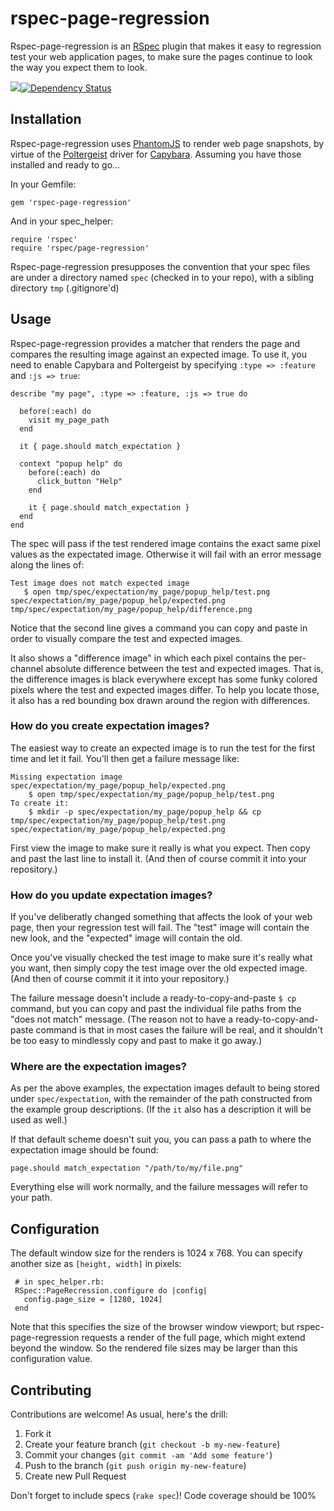 # rspec-page-regression

Rspec-page-regression is an [RSpec](https://github.com/rspec/rspec) plugin
that makes it easy to regression test your web application pages, to make
sure the pages continue to look the way you expect them to look.

[<img src="https://secure.travis-ci.org/ronen/rspec-page-regression.png"/>](http://travis-ci.org/ronen/rspec-page-regression)[<img src="https://gemnasium.com/ronen/rspec-page-regression.png" alt="Dependency Status" />](https://gemnasium.com/ronen/rspec-page-regression)

## Installation

Rspec-page-regression uses [PhantomJS](http://www.phantomjs.org/) to render web page snapshots, by virtue of the [Poltergeist](https://github.com/jnicklas/capybara) driver for [Capybara](https://github.com/jnicklas/capybara).  Assuming you have those installed and ready to go...

In your Gemfile:

    gem 'rspec-page-regression'

And in your spec_helper:

    require 'rspec'
    require 'rspec/page-regression'

Rspec-page-regression presupposes the convention that your spec files are under a directory named `spec` (checked in to your repo), with a sibling directory `tmp` (.gitignore'd)

## Usage

Rspec-page-regression provides a matcher that renders the page and compares
the resulting image against an expected image.  To use it, you need to enable
Capybara and Poltergeist by specifying `:type => :feature` and `:js => true`:

    describe "my page", :type => :feature, :js => true do

      before(:each) do
        visit my_page_path
      end

      it { page.should match_expectation }

      context "popup help" do
        before(:each) do
          click_button "Help"
        end

        it { page.should match_expectation }
      end
    end
    
The spec will pass if the test rendered image contains the  exact same pixel values as the expectated image.  Otherwise it will fail with an error message along the lines of:

    Test image does not match expected image
       $ open tmp/spec/expectation/my_page/popup_help/test.png spec/expectation/my_page/popup_help/expected.png tmp/spec/expectation/my_page/popup_help/difference.png

Notice that the second line gives a command you can copy and paste in order to visually compare the test and expected images.

It also shows a "difference image" in which each pixel contains the per-channel absolute difference between the test and expected images.  That is, the difference images is black everywhere except has some funky colored pixels where the test and expected images differ.  To help you locate those, it also has a red bounding box drawn around the region with differences.

### How do you create expectation images?

The easiest way to create an expected image is to run the test for the first time and let it fail.  You'll then get a failure message like:

    Missing expectation image spec/expectation/my_page/popup_help/expected.png
        $ open tmp/spec/expectation/my_page/popup_help/test.png
    To create it:
        $ mkdir -p spec/expectation/my_page/popup_help && cp tmp/spec/expectation/my_page/popup_help/test.png spec/expectation/my_page/popup_help/expected.png

First view the image to make sure it really is what you expect.  Then copy and past the last line to install it.  (And then of course commit it into your repository.)

### How do you update expectation images?

If you've deliberatly changed something that affects the look of your web page, then your regression test will fail.  The "test" image will contain the new look, and the "expected" image will contain the old.

Once you've visually checked the test image to make sure it's really what you want, then simply copy the test image over the old expected image.  (And then of course commit it it into your repository.)

The failure message doesn't include a ready-to-copy-and-paste `$ cp` command, but you can copy and past the individual file paths from the "does not match" message.  (The reason not to have a ready-to-copy-and-paste command is that in most cases the failure will be real, and it shouldn't be too easy to mindlessly copy and past to make it go away.)

### Where are the expectation images?

As per the above examples, the expectation images default to being stored under `spec/expectation`, with the remainder of the path constructed from the example group descriptions. (If the `it` also has a description it will be used as well.)

If that default scheme doesn't suit you, you can pass a path to where the expectation image should be found:

    page.should match_expectation "/path/to/my/file.png"

Everything else will work normally, and the failure messages will refer to your path.

## Configuration

The default window size for the renders is 1024 x 768.  You can specify another size as `[height, width]` in pixels:

     # in spec_helper.rb:
     RSpec::PageRecression.configure do |config|
       config.page_size = [1280, 1024]
     end

Note that this specifies the size of the browser window viewport; but rspec-page-regression requests a render of the full page, which might extend beyond the window.  So the rendered file sizes may be larger than this configuration value.


## Contributing

Contributions are welcome!  As usual, here's the drill:

1. Fork it
2. Create your feature branch (`git checkout -b my-new-feature`)
3. Commit your changes (`git commit -am 'Add some feature'`)
4. Push to the branch (`git push origin my-new-feature`)
5. Create new Pull Request

Don't forget to include specs (`rake spec`)!  Code coverage should be 100%
